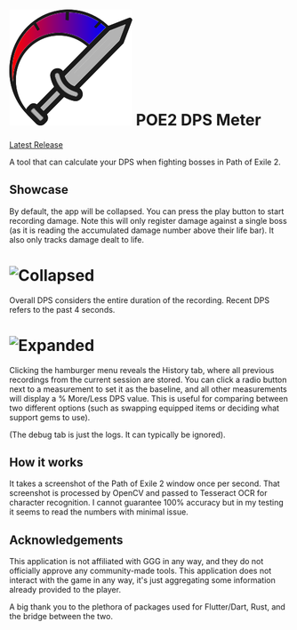 # ![DPSMeterIcon](https://github.com/AndyWilliams682/dps_meter/blob/main/assets/icon/icon.png) POE2 DPS Meter

[Latest Release](https://github.com/AndyWilliams682/dps_meter/releases/latest)

A tool that can calculate your DPS when fighting bosses in Path of Exile 2.

## Showcase

By default, the app will be collapsed. You can press the play button to start recording damage. Note this will only register damage against a single boss (as it is reading the accumulated damage number above their life bar). It also only tracks damage dealt to life.

# ![Collapsed](https://i.imgur.com/H3nj5gC.png)

Overall DPS considers the entire duration of the recording.
Recent DPS refers to the past 4 seconds.

# ![Expanded](https://i.imgur.com/5MRl7fi.png)

Clicking the hamburger menu reveals the History tab, where all previous recordings from the current session are stored. You can click a radio button next to a measurement to set it as the baseline, and all other measurements will display a % More/Less DPS value. This is useful for comparing between two different options (such as swapping equipped items or deciding what support gems to use).

(The debug tab is just the logs. It can typically be ignored).

## How it works

It takes a screenshot of the Path of Exile 2 window once per second. That screenshot is processed by OpenCV and passed to Tesseract OCR for character recognition. I cannot guarantee 100% accuracy but in my testing it seems to read the numbers with minimal issue.

## Acknowledgements

This application is not affiliated with GGG in any way, and they do not officially approve any community-made tools. This application does not interact with the game in any way, it's just aggregating some information already provided to the player.

A big thank you to the plethora of packages used for Flutter/Dart, Rust, and the bridge between the two.
